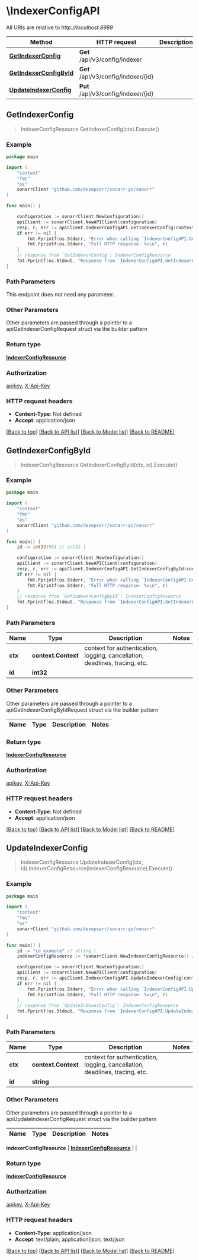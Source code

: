 # \IndexerConfigAPI

All URIs are relative to *http://localhost:8989*

Method | HTTP request | Description
------------- | ------------- | -------------
[**GetIndexerConfig**](IndexerConfigAPI.md#GetIndexerConfig) | **Get** /api/v3/config/indexer | 
[**GetIndexerConfigById**](IndexerConfigAPI.md#GetIndexerConfigById) | **Get** /api/v3/config/indexer/{id} | 
[**UpdateIndexerConfig**](IndexerConfigAPI.md#UpdateIndexerConfig) | **Put** /api/v3/config/indexer/{id} | 



## GetIndexerConfig

> IndexerConfigResource GetIndexerConfig(ctx).Execute()



### Example

```go
package main

import (
	"context"
	"fmt"
	"os"
	sonarrClient "github.com/devopsarr/sonarr-go/sonarr"
)

func main() {

	configuration := sonarrClient.NewConfiguration()
	apiClient := sonarrClient.NewAPIClient(configuration)
	resp, r, err := apiClient.IndexerConfigAPI.GetIndexerConfig(context.Background()).Execute()
	if err != nil {
		fmt.Fprintf(os.Stderr, "Error when calling `IndexerConfigAPI.GetIndexerConfig``: %v\n", err)
		fmt.Fprintf(os.Stderr, "Full HTTP response: %v\n", r)
	}
	// response from `GetIndexerConfig`: IndexerConfigResource
	fmt.Fprintf(os.Stdout, "Response from `IndexerConfigAPI.GetIndexerConfig`: %v\n", resp)
}
```

### Path Parameters

This endpoint does not need any parameter.

### Other Parameters

Other parameters are passed through a pointer to a apiGetIndexerConfigRequest struct via the builder pattern


### Return type

[**IndexerConfigResource**](IndexerConfigResource.md)

### Authorization

[apikey](../README.md#apikey), [X-Api-Key](../README.md#X-Api-Key)

### HTTP request headers

- **Content-Type**: Not defined
- **Accept**: application/json

[[Back to top]](#) [[Back to API list]](../README.md#documentation-for-api-endpoints)
[[Back to Model list]](../README.md#documentation-for-models)
[[Back to README]](../README.md)


## GetIndexerConfigById

> IndexerConfigResource GetIndexerConfigById(ctx, id).Execute()



### Example

```go
package main

import (
	"context"
	"fmt"
	"os"
	sonarrClient "github.com/devopsarr/sonarr-go/sonarr"
)

func main() {
	id := int32(56) // int32 | 

	configuration := sonarrClient.NewConfiguration()
	apiClient := sonarrClient.NewAPIClient(configuration)
	resp, r, err := apiClient.IndexerConfigAPI.GetIndexerConfigById(context.Background(), id).Execute()
	if err != nil {
		fmt.Fprintf(os.Stderr, "Error when calling `IndexerConfigAPI.GetIndexerConfigById``: %v\n", err)
		fmt.Fprintf(os.Stderr, "Full HTTP response: %v\n", r)
	}
	// response from `GetIndexerConfigById`: IndexerConfigResource
	fmt.Fprintf(os.Stdout, "Response from `IndexerConfigAPI.GetIndexerConfigById`: %v\n", resp)
}
```

### Path Parameters


Name | Type | Description  | Notes
------------- | ------------- | ------------- | -------------
**ctx** | **context.Context** | context for authentication, logging, cancellation, deadlines, tracing, etc.
**id** | **int32** |  | 

### Other Parameters

Other parameters are passed through a pointer to a apiGetIndexerConfigByIdRequest struct via the builder pattern


Name | Type | Description  | Notes
------------- | ------------- | ------------- | -------------


### Return type

[**IndexerConfigResource**](IndexerConfigResource.md)

### Authorization

[apikey](../README.md#apikey), [X-Api-Key](../README.md#X-Api-Key)

### HTTP request headers

- **Content-Type**: Not defined
- **Accept**: application/json

[[Back to top]](#) [[Back to API list]](../README.md#documentation-for-api-endpoints)
[[Back to Model list]](../README.md#documentation-for-models)
[[Back to README]](../README.md)


## UpdateIndexerConfig

> IndexerConfigResource UpdateIndexerConfig(ctx, id).IndexerConfigResource(indexerConfigResource).Execute()



### Example

```go
package main

import (
	"context"
	"fmt"
	"os"
	sonarrClient "github.com/devopsarr/sonarr-go/sonarr"
)

func main() {
	id := "id_example" // string | 
	indexerConfigResource := *sonarrClient.NewIndexerConfigResource() // IndexerConfigResource |  (optional)

	configuration := sonarrClient.NewConfiguration()
	apiClient := sonarrClient.NewAPIClient(configuration)
	resp, r, err := apiClient.IndexerConfigAPI.UpdateIndexerConfig(context.Background(), id).IndexerConfigResource(indexerConfigResource).Execute()
	if err != nil {
		fmt.Fprintf(os.Stderr, "Error when calling `IndexerConfigAPI.UpdateIndexerConfig``: %v\n", err)
		fmt.Fprintf(os.Stderr, "Full HTTP response: %v\n", r)
	}
	// response from `UpdateIndexerConfig`: IndexerConfigResource
	fmt.Fprintf(os.Stdout, "Response from `IndexerConfigAPI.UpdateIndexerConfig`: %v\n", resp)
}
```

### Path Parameters


Name | Type | Description  | Notes
------------- | ------------- | ------------- | -------------
**ctx** | **context.Context** | context for authentication, logging, cancellation, deadlines, tracing, etc.
**id** | **string** |  | 

### Other Parameters

Other parameters are passed through a pointer to a apiUpdateIndexerConfigRequest struct via the builder pattern


Name | Type | Description  | Notes
------------- | ------------- | ------------- | -------------

 **indexerConfigResource** | [**IndexerConfigResource**](IndexerConfigResource.md) |  | 

### Return type

[**IndexerConfigResource**](IndexerConfigResource.md)

### Authorization

[apikey](../README.md#apikey), [X-Api-Key](../README.md#X-Api-Key)

### HTTP request headers

- **Content-Type**: application/json
- **Accept**: text/plain, application/json, text/json

[[Back to top]](#) [[Back to API list]](../README.md#documentation-for-api-endpoints)
[[Back to Model list]](../README.md#documentation-for-models)
[[Back to README]](../README.md)

